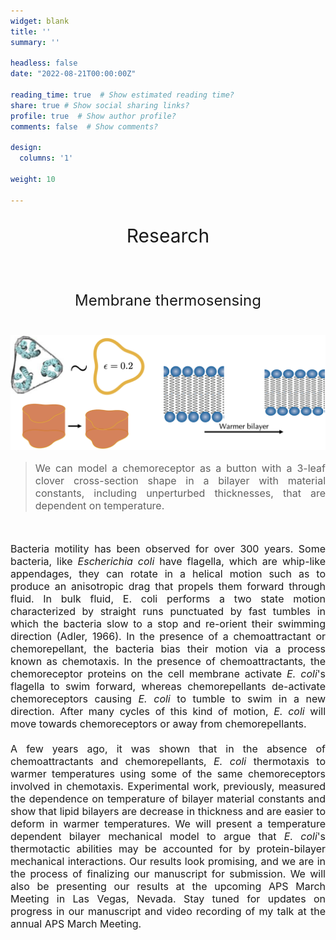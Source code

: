 ```yaml
---
widget: blank
title: ''
summary: ''

headless: false
date: "2022-08-21T00:00:00Z"

reading_time: true  # Show estimated reading time?
share: true # Show social sharing links?
profile: true  # Show author profile?
comments: false  # Show comments?

design:
  columns: '1'

weight: 10

---
```

<center><p style="font-size: 30px">Research</p></center><br>

<center><p style="font-size: 24px">Membrane thermosensing</p></center><br>

<img src="thermosensing_cover.png">

> <p style="font-size: 16px" align="justify">We can model a chemoreceptor as a button with a 3-leaf clover cross-section shape in a bilayer with material constants, including unperturbed thicknesses, that are dependent on temperature.</p>
<br>
<p style="font-size: 16px" align="justify">Bacteria motility has been observed for over 300 years. Some bacteria, like <i>Escherichia coli</i> have flagella, which are whip-like appendages, they can rotate in a helical motion such as to produce an anisotropic drag that propels them forward through fluid. In bulk fluid, E. coli performs a two state motion characterized by straight runs punctuated by fast tumbles in which the bacteria slow to a stop and re-orient their swimming direction (Adler, 1966). In the presence of a chemoattractant or chemorepellant, the bacteria bias their motion via a process known as chemotaxis. In the presence of chemoattractants, the chemoreceptor proteins on the cell membrane activate <i>E. coli</i>'s flagella to swim forward, whereas chemorepellants de-activate chemoreceptors causing <i>E. coli</i> to tumble to swim in a new direction. After many cycles of this kind of motion, <i>E. coli</i> will move towards chemoreceptors or away from chemorepellants.
<br><br>
A few years ago, it was shown that in the absence of chemoattractants and chemorepellants, <i>E. coli</i> thermotaxis to warmer temperatures using some of the same chemoreceptors involved in chemotaxis. Experimental work, previously, measured the dependence on temperature of bilayer material constants and show that lipid bilayers are decrease in thickness and are easier to deform in warmer temperatures. We will present a temperature dependent bilayer mechanical model to argue that <i>E. coli</i>'s thermotactic abilities may be accounted for by protein-bilayer mechanical interactions. Our results look promising, and we are in the process of finalizing our manuscript for submission. We will also be presenting our results at the upcoming APS March Meeting in Las Vegas, Nevada. Stay tuned for updates on progress in our manuscript and video recording of my talk at the annual APS March Meeting.
</p>